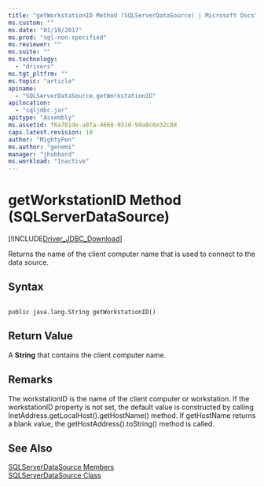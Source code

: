 ```yaml
---
title: "getWorkstationID Method (SQLServerDataSource) | Microsoft Docs"
ms.custom: ""
ms.date: "01/19/2017"
ms.prod: "sql-non-specified"
ms.reviewer: ""
ms.suite: ""
ms.technology: 
  - "drivers"
ms.tgt_pltfrm: ""
ms.topic: "article"
apiname: 
  - "SQLServerDataSource.getWorkstationID"
apilocation: 
  - "sqljdbc.jar"
apitype: "Assembly"
ms.assetid: f6a701de-a8fa-4668-9310-99a8c6e32c88
caps.latest.revision: 10
author: "MightyPen"
ms.author: "genemi"
manager: "jhubbard"
ms.workload: "Inactive"
---
```

# getWorkstationID Method (SQLServerDataSource)
[!INCLUDE[Driver_JDBC_Download](../../../includes/driver_jdbc_download.md)]

  Returns the name of the client computer name that is used to connect to the data source.  
  
## Syntax  
  
```  
  
public java.lang.String getWorkstationID()  
```  
  
## Return Value  
 A **String** that contains the client computer name.  
  
## Remarks  
 The workstationID is the name of the client computer or workstation. If the workstationID property is not set, the default value is constructed by calling InetAddress.getLocalHost().getHostName() method. If getHostName returns a blank value, the getHostAddress().toString() method is called.  
  
## See Also  
 [SQLServerDataSource Members](../../../connect/jdbc/reference/sqlserverdatasource-members.md)   
 [SQLServerDataSource Class](../../../connect/jdbc/reference/sqlserverdatasource-class.md)  
  
  
